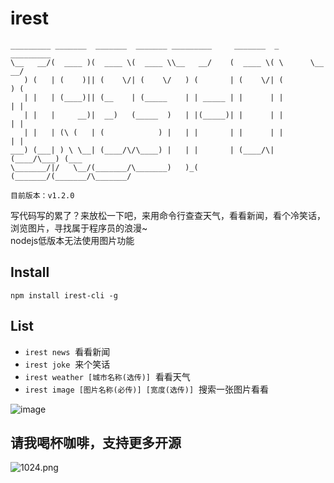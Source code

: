 # irest


```
_________ _______  _______  _______ _________     _______  _       _________
\__   __/(  ____ )(  ____ \(  ____ \\__   __/    (  ____ \( \      \__   __/
   ) (   | (    )|| (    \/| (    \/   ) (       | (    \/| (         ) (
   | |   | (____)|| (__    | (_____    | | _____ | |      | |         | |
   | |   |     __)|  __)   (_____  )   | |(_____)| |      | |         | |
   | |   | (\ (   | (            ) |   | |       | |      | |         | |
___) (___| ) \ \__| (____/\/\____) |   | |       | (____/\| (____/\___) (___
\_______/|/   \__/(_______/\_______)   )_(       (_______/(_______/\_______/

目前版本：v1.2.0

```

写代码写的累了？来放松一下吧，来用命令行查查天气，看看新闻，看个冷笑话，浏览图片，寻找属于程序员的浪漫~   
nodejs低版本无法使用图片功能

## Install

```
npm install irest-cli -g
```


## List

* `irest news`  看看新闻
* `irest joke`  来个笑话
* `irest weather [城市名称(选传)]`  看看天气
* `irest image [图片名称(必传)] [宽度(选传)]`  搜索一张图片看看


![image](https://github.com/Jon-Millent/irest/blob/master/show01.png?raw=true)


## 请我喝杯咖啡，支持更多开源
![1024.png](https://i.loli.net/2018/07/25/5b57cb91a44a1.png)

